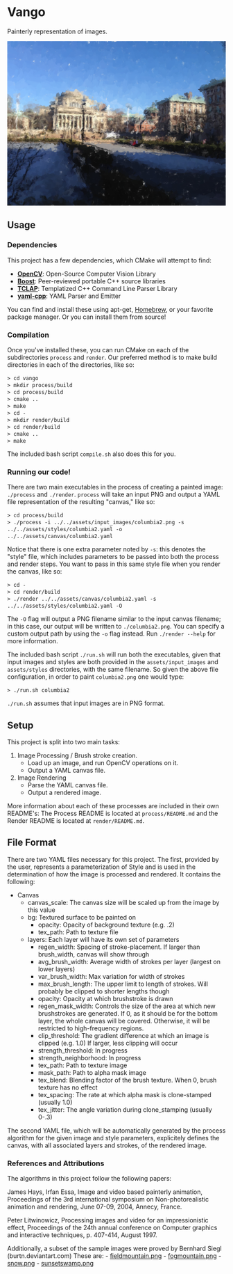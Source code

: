 # Vango

Painterly representation of images.

![Our glorious campus](./results/columbia2_textured.png)

## Usage

### Dependencies

This project has a few dependencies, which CMake will attempt to find:

- [**OpenCV**](http://opencv.org/): Open-Source Computer Vision Library
- [**Boost**](http://www.boost.org/): Peer-reviewed portable C++ source libraries
- [**TCLAP**](http://tclap.sourceforge.net/): Templatized C++ Command Line Parser Library
- [**yaml-cpp**](https://code.google.com/p/yaml-cpp/): YAML Parser and Emitter

You can find and install these using apt-get, [Homebrew](http://brew.sh/), or your favorite package manager. Or you can install them from source!

### Compilation

Once you've installed these, you can run CMake on each of the subdirectories `process` and `render`. Our preferred method is to make build directories in each of the directories, like so:

    > cd vango
    > mkdir process/build
    > cd process/build
    > cmake ..
    > make
    > cd -
    > mkdir render/build
    > cd render/build
    > cmake ..
    > make

The included bash script `compile.sh` also does this for you.

### Running our code!

There are two main executables in the process of creating a painted image: `./process` and `./render`. `process` will take an input PNG and output a YAML file representation of the resulting "canvas," like so:

    > cd process/build
    > ./process -i ../../assets/input_images/columbia2.png -s ../../assets/styles/columbia2.yaml -o ../../assets/canvas/columbia2.yaml

Notice that there is one extra parameter noted by `-s`: this denotes the "style" file, which includes parameters to be passed into both the process and render steps. You want to pass in this same style file when you render the canvas, like so:

    > cd -
    > cd render/build
    > ./render ../../assets/canvas/columbia2.yaml -s ../../assets/styles/columbia2.yaml -O

The `-O` flag will output a PNG filename similar to the input canvas filename; in this case, our output will be written to `./columbia2.png`. You can specify a custom output path by using the `-o` flag instead. Run `./render --help` for more information.

The included bash script `./run.sh` will run both the executables, given that input images and styles are both provided in the `assets/input_images` and `assets/styles` directories, with the same filename. So given the above file configuration, in order to paint `columbia2.png` one would type:

    > ./run.sh columbia2

`./run.sh` assumes that input images are in PNG format.

## Setup

This project is split into two main tasks:

1. Image Processing / Brush stroke creation.
    - Load up an image, and run OpenCV operations on it.
    - Output a YAML canvas file.
2. Image Rendering
    - Parse the YAML canvas file.
    - Output a rendered image.

More information about each of these processes are included in their own README's: The Process README is located at `process/README.md` and the Render README is located at `render/README.md`.

## File Format

There are two YAML files necessary for this project. 
The first, provided by the user, represents a parameterization of Style and is
used in the determination of how the image is processed and rendered. 
It contains the following:

- Canvas
    + canvas_scale: The canvas size will be scaled up from the image by this value
    + bg: Textured surface to be painted on
        * opacity: Opacity of background texture (e.g. .2)
        * tex_path: Path to texture file 
    + layers: Each layer will have its own set of parameters
        * regen_width: Spacing of stroke-placement. If larger than brush_width, canvas will show through
        * avg_brush_width: Average width of strokes per layer (largest on lower layers)
        * var_brush_width: Max variation for width of strokes
        * max_brush_length: The upper limit to length of strokes. Will probably be clipped to shorter lengths though
        * opacity: Opacity at which brushstroke is drawn
        * regen_mask_width: Controls the size of the area at which new brushstrokes are generated. If 0, as it should be for the bottom layer, the whole canvas will be covered. Otherwise, it will be restricted to high-frequency regions. 
        * clip_threshold: The gradient difference at which an image is clipped (e.g. 1.0) If larger, less clipping will occur
        * strength_threshold: In progress
        * strength_neighborhood: In progress
        * tex_path: Path to texture image
        * mask_path: Path to alpha mask image
        * tex_blend: Blending factor of the brush texture. When 0, brush texture has no effect
        * tex_spacing: The rate at which alpha mask is clone-stamped (usually 1.0) 
        * tex_jitter: The angle variation during clone_stamping (usually 0-.3)


The second YAML file, which will be automatically generated by the process algorithm
for the given image and style parameters, explicitely defines the canvas, with all
associated layers and strokes, of the rendered image. 


### References and Attributions
    
The algorithms in this project follow the following papers: 

James Hays, Irfan Essa, Image and video based painterly animation, Proceedings of the 3rd international symposium on Non-photorealistic animation and rendering, June 07-09, 2004, Annecy, France.   
 
Peter Litwinowicz, Processing images and video for an impressionistic effect, Proceedings of the 24th annual conference on Computer graphics and interactive techniques, p. 407-414, August 1997.


Additionally, a subset of the sample images were proved by Bernhard Siegl (burtn.deviantart.com) 
These are: 
    - [fieldmountain.png]()
    - [fogmountain.png]()
    - [snow.png]()
    - [sunsetswamp.png]() 

